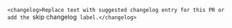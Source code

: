 `<changelog>Replace text with suggested changelog entry for this PR or add the `skip changelog` label.</changelog>`

<!-- Examples: -->
<!-- `<changelog>Enabled newly loaded labels to appear faster on the screen.</changelog>` -->
<!-- `<changelog>Added an option to set the minimum and maximum pitch of a `Map`.</changelog>`-->
<!-- `<changelog>Introduced `in` expression for testing whether an item exists in an array or a substring exists in a string.</changelog>`
<!-- `<changelog>Significantly improved offline pack download performance by marking resources as used in batches.</changelog>`
<!-- `<changelog>Fixed a bug where non-overlapping symbols would be sorted incorrectly with `MGLSymbolStyleLayer.symbolSortKey`.</changelog>` -->
